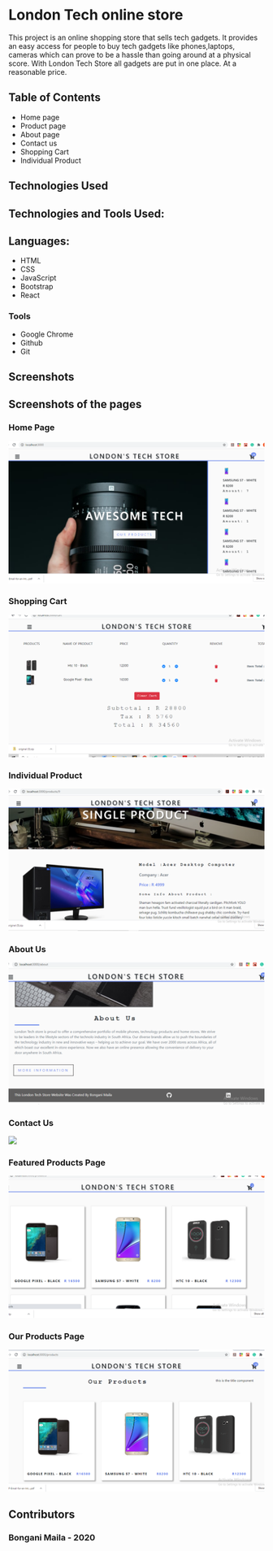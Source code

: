 # London Tech online store

This project is an online shopping store that sells tech gadgets. 
It provides an easy access for people to buy tech gadgets like phones,laptops, cameras which can prove to be a hassle than going around at a physical score. With London Tech Store all gadgets are put in one place. At a reasonable price. 

## Table of Contents

- Home page
- Product page
- About page
- Contact us
- Shopping Cart
- Individual Product

## Technologies Used

## Technologies and Tools Used:

## Languages:

- HTML
- CSS
- JavaScript
- Bootstrap
- React



### Tools

- Google Chrome
- Github
- Git


## Screenshots
## Screenshots of the pages

### Home Page
![](https://github.com/BonganiMaila/London-Tech-Store/blob/master/screen%20shot/home.png)

### Shopping Cart
![](https://github.com/BonganiMaila/London-Tech-Store/blob/master/screen%20shot/cart.png)

### Individual Product
![](https://github.com/BonganiMaila/London-Tech-Store/blob/master/screen%20shot/individual.png)


### About Us
![](https://github.com/BonganiMaila/London-Tech-Store/blob/master/screen%20shot/about%20us.png)


### Contact Us
![](https://github.com/BonganiMaila/London-Tech-Store/blob/master/screen%20shot/contact%20us.png)

### Featured Products Page
![](https://github.com/BonganiMaila/London-Tech-Store/blob/master/screen%20shot/products.png)

### Our Products Page
![](https://github.com/BonganiMaila/London-Tech-Store/blob/master/screen%20shot/our%20products.png)




## Contributors

### Bongani Maila - 2020
